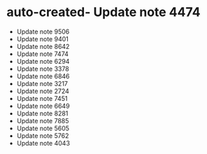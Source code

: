 # auto-created- Update note 4474
- Update note 9506
- Update note 9401
- Update note 8642
- Update note 7474
- Update note 6294
- Update note 3378
- Update note 6846
- Update note 3217
- Update note 2724
- Update note 7451
- Update note 6649
- Update note 8281
- Update note 7885
- Update note 5605
- Update note 5762
- Update note 4043

